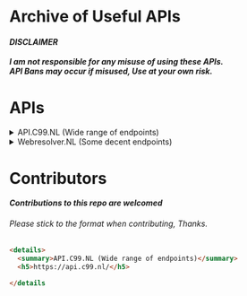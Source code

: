 # Archive of Useful APIs

#### _DISCLAIMER_
***I am not responsible for any misuse of using these APIs.<br>
API Bans may occur if misused, Use at your own risk.***


#



# APIs

<details>
  <summary>API.C99.NL (Wide range of endpoints)</summary>
  <h5>https://api.c99.nl/</h5>

</details>
<details>
  <summary>Webresolver.NL (Some decent endpoints)</summary>
  <h5>https://webresolver.nl/</h5>
</details>

# Contributors
***Contributions to this repo are welcomed***
###### Please stick to the format when contributing, Thanks.
```html
<details>
  <summary>API.C99.NL (Wide range of endpoints)</summary>
  <h5>https://api.c99.nl/</h5>

</details
```
